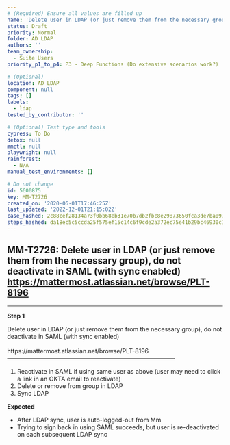 ```yaml
---
# (Required) Ensure all values are filled up
name: 'Delete user in LDAP (or just remove them from the necessary group), do not deactivate in SAML (with sync enabled)  https://mattermost.atlassian.net/browse/PLT-8196'
status: Draft
priority: Normal
folder: AD LDAP
authors: ''
team_ownership:
  - Suite Users
priority_p1_to_p4: P3 - Deep Functions (Do extensive scenarios work?)

# (Optional)
location: AD LDAP
component: null
tags: []
labels:
  - ldap
tested_by_contributor: ''

# (Optional) Test type and tools
cypress: To Do
detox: null
mmctl: null
playwright: null
rainforest:
  - N/A
manual_test_environments: []

# Do not change
id: 5600875
key: MM-T2726
created_on: '2020-06-01T17:46:25Z'
last_updated: '2022-12-01T21:15:02Z'
case_hashed: 2c88cef28134a73f0bb68eb31e70b7db2fbc8e29873650fca3de7ba097eaeab8cbb78b5e5bab96dc2862cabdc80e3dce
steps_hashed: da18ec5c5ccda25f575ef15c14c6f9cde2a372ec75e41b29bc46930c1f1088c74dbe27f2d992748d508c3a787d0fafb3
---
```


<!-- (Auto-generated) Based on frontmatter's "key" and "name" -->

## MM-T2726: Delete user in LDAP (or just remove them from the necessary group), do not deactivate in SAML (with sync enabled) https://mattermost.atlassian.net/browse/PLT-8196

---

**Step 1**

Delete user in LDAP (or just remove them from the necessary group), do not deactivate in SAML (with sync enabled)\
\
https\://mattermost.atlassian.net/browse/PLT-8196\
————————————————————————————

1. Reactivate in SAML if using same user as above (user may need to click a link in an OKTA email to reactivate)
2. Delete or remove from group in LDAP
3. Sync LDAP

**Expected**

- After LDAP sync, user is auto-logged-out from Mm
- Trying to sign back in using SAML succeeds, but user is re-deactivated on each subsequent LDAP sync
